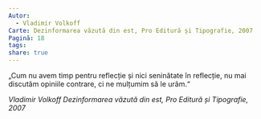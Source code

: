 ```yaml
---
Autor:
  - Vladimir Volkoff
Carte: Dezinformarea văzută din est, Pro Editură și Tipografie, 2007
Pagină: 18
tags: 
share: true
---
```

„Cum nu avem timp pentru reflecție și nici seninătate în reflecție, nu mai discutăm opiniile contrare, ci ne mulțumim să le urâm.“

*Vladimir Volkoff*
*Dezinformarea văzută din est, Pro Editură și Tipografie, 2007*


